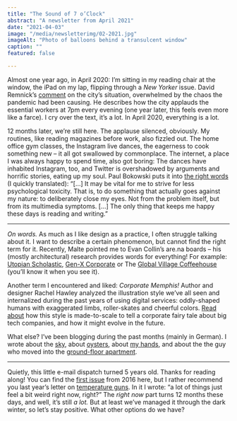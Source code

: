 ```yaml
---
title: "The Sound of 7 o’Clock"
abstract: "A newsletter from April 2021"
date: "2021-04-03"
image: "/media/newsletterimg/02-2021.jpg"
imageAlt: "Photo of balloons behind a transulcent window"
caption: ""
featured: false

---
```


Almost one year ago, in April 2020: I’m sitting in my reading chair at the window, the iPad on my lap, flipping through a <em>New Yorker</em> issue. David Remnick’s <a href="https://www.newyorker.com/magazine/2020/04/13/new-york-city-in-the-coronavirus-pandemic">comment</a> on the city’s situation, overwhelmed by the chaos the pandemic had been causing. He describes how the city applauds the essential workers at 7pm every evening (one year later, this feels even more like a farce). I cry over the text, it’s a lot. In April 2020, everything is a lot.

12 months later, we’re still here. The applause silenced, obviously. My routines, like reading magazines before work, also fizzled out. The home office gym classes, the Instagram live dances, the eagerness to cook something new – it all got swallowed by commonplace. The internet, a place I was always happy to spend time, also got boring: The dances have inhabited Instagram, too, and Twitter is overshadowed by arguments and horrific stories, eating up my soul. Paul Bokowski puts it into <a href="https://www.instagram.com/p/CNCQ9RuHgHF/">the right words</a> (I quickly translated): “[…] It may be vital for me to strive for less psychological toxicity. That is, to do something that actually goes against my nature: to deliberately close my eyes. Not from the problem itself, but from its multimedia symptoms. […] The only thing that keeps me happy these days is reading and writing.”

---

<em>On words.</em> As much as I like design as a practice, I often struggle talking about it. I want to describe a certain phenomenon, but cannot find the right term for it. Recently, Malte pointed me to Evan Collin’s are.na boards – his (mostly architectural) research provides words for everything! For example: <a href="https://www.are.na/evan-collins-1522646491/utopian-scholastic">Utopian Scholastic</a>, <a href="https://www.are.na/evan-collins-1522646491/cyber-gen-x-corporate">Gen-X Corporate</a> or The <a href="https://www.are.na/evan-collins-1522646491/global-village-coffeehouse">Global Village Coffeehouse</a> (you’ll know it when you see it).

Another term I encountered and liked: <em>Corporate Memphis!</em> Author and designer Rachel Hawley analyzed the illustration style we’ve all seen and internalized during the past years of using digital services: oddly-shaped humans with exaggerated limbs, roller-skates and cheerful colors. <a href="https://eyeondesign.aiga.org/the-internet-is-turning-on-big-techs-colorful-corporate-mascots/">Read about</a> how this style is made-to-scale to tell a corporate fairy tale about big tech companies, and how it might evolve in the future.

What else? I’ve been blogging during the past months (mainly in German). I wrote about the <a href="https://christowski.de/blog/2021/03/the-way-the-sky-looks-today/">sky</a>, about <a href="https://christowski.de/blog/2021/03/vier-texte-ueber-austern/">oysters</a>, about <a href="https://christowski.de/blog/2021/03/haendewaschen/">my hands</a>, and about the the guy who moved into the <a href="https://christowski.de/blog/2021/02/im-erdgeschoss/">ground-floor apartment</a>.

---

Quietly, this little e-mail dispatch turned 5 years old. Thanks for reading along! You can find the <a href="https://christowski.de/blog/2016/01/january-thermal-underwear-100-essays-and-berlin/">first issue</a> from 2016 here, but I rather recommend you last year’s letter on <a href="https://christowski.de/blog/2020/03/022020-unfurl-like-smoke-we-twist-and-we-curl/">temperature guns</a>. In it I wrote: “a lot of things just feel a bit weird right now, right?” The <em>right now</em> part turns 12 months these days, and well, it’s still <em>a lot.</em> But at least we’ve managed it through the dark winter, so let’s stay positive. What other options do we have?